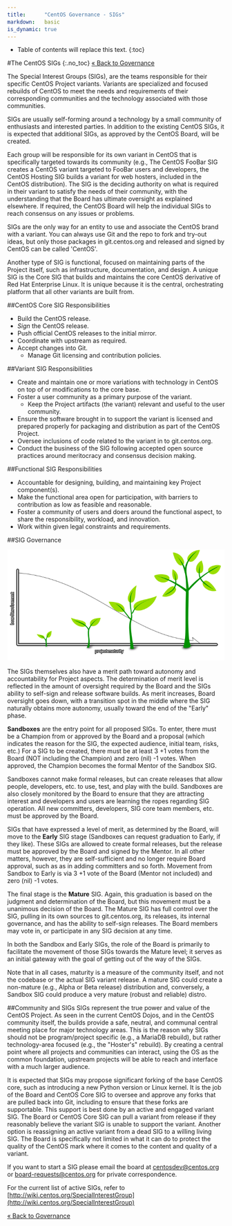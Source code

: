 ```yaml
---
title:      "CentOS Governance - SIGs"
markdown:   basic
is_dynamic: true
---
```


* Table of contents will replace this text.
{:toc}

#The CentOS SIGs
{:.no_toc}
[&laquo; Back to Governance](/about/governance)

The Special Interest Groups (SIGs), are the teams responsible for their specific CentOS Project variants. Variants are specialized and focused rebuilds of CentOS to meet the needs and requirements of their corresponding communities and the technology associated with those communities.

SIGs are usually self-forming around a technology by a small community of enthusiasts and interested parties. In addition to the existing CentOS SIGs, it is expected that additional SIGs, as approved by the CentOS Board, will be created.

Each group will be responsible for its own variant in CentOS that is specifically targeted towards its community (e.g., The CentOS FooBar SIG creates a CentOS variant targeted to FooBar users and developers, the CentOS Hosting SIG builds a variant for web hosters, included in the CentOS distribution). The SIG is the deciding authority on what is required in their variant to satisfy the needs of their community, with the understanding that the Board has ultimate oversight as explained elsewhere. If required, the CentOS Board will help the individual SIGs to reach consensus on any issues or problems.

SIGs are the only way for an entity to use and associate the CentOS brand with a variant. You can always use Git and the repo to fork and try-out ideas, but only those packages in git.centos.org and released and signed by CentOS can be called 'CentOS'.

Another type of SIG is functional, focused on maintaining parts of the Project itself, such as infrastructure, documentation, and design. A unique SIG is the Core SIG that builds and maintains the core CentOS derivative of Red Hat Enterprise Linux. It is unique because it is the central, orchestrating platform that all other variants are built from.

##CentOS Core SIG Responsibilities
* Build the CentOS release.
* _Sign_ the CentOS release.
* Push official CentOS releases to the initial mirror.
* Coordinate with upstream as required.
* Accept changes into Git.
  * Manage Git licensing and contribution policies.

##Variant SIG Responsibilities
* Create and maintain one or more variations with technology in CentOS on top of or modifications to the core base.
* Foster a user community as a primary purpose of the variant.
  * Keep the Project artifacts (the variant) relevant and useful to the user community.
* Ensure the software brought in to support the variant is licensed and prepared properly for packaging and distribution as part of the CentOS Project.
* Oversee inclusions of code related to the variant in to git.centos.org.
* Conduct the business of the SIG following accepted open source practices around meritocracy and consensus decision making.

##Functional SIG Responsibilities
* Accountable for designing, building, and maintaining key Project component(s).
* Make the functional area open for participation, with barriers to contribution as low as feasible and reasonable.
* Foster a community of users and doers around the functional aspect, to share the responsibility, workload, and innovation.
* Work within given legal constraints and requirements.

##SIG Governance

<div class="captioned-image">
  <img class="img-responsive" src="/about/governance/sig-maturity-crossover.png" alt="Illustration" />
  <div class="caption">
    <p><i><!-- caption can go here --></i></p>
  </div>
</div>

The SIGs themselves also have a merit path toward autonomy and accountability for Project aspects. The determination of merit level is reflected in the amount of oversight required by the Board and the SIGs ability to self-sign and release software builds. As merit increases, Board oversight goes down, with a transition spot in the middle where the SIG naturally obtains more autonomy, usually toward the end of the "Early" phase.


__Sandboxes__ are the entry point for all proposed SIGs. To enter, there must be a Champion from or approved by the Board and a proposal (which indicates the reason for the SIG, the expected audience, initial team, risks, etc.) For a SIG to be created, there must be at least 3 +1 votes from the Board (NOT including the Champion) and zero (nil) -1 votes. When approved, the Champion becomes the formal Mentor of the Sandbox SIG.

Sandboxes cannot make formal releases, but can create releases that allow people, developers, etc. to use, test, and play with the build. Sandboxes are also closely monitored by the Board to ensure that they are attracting interest and developers and users are learning the ropes regarding SIG operation. All new committers, developers, SIG core team members, etc. must be approved by the Board.

SIGs that have expressed a level of merit, as determined by the Board, will move to the __Early__ SIG stage (Sandboxes can request graduation to Early, if they like). These SIGs are allowed to create formal releases, but the release must be approved by the Board and signed by the Mentor. In all other matters, however, they are self-sufficient and no longer require Board approval, such as as in adding committers and so forth. Movement from Sandbox to Early is via 3 +1 vote of the Board (Mentor not included) and zero (nil) -1 votes.

The final stage is the __Mature__ SIG. Again, this graduation is based on the judgment and determination of the Board, but this movement must be a unanimous decision of the Board. The Mature SIG has full control over the SIG, pulling in its own sources to git.centos.org, its releases, its internal governance, and has the ability to self-sign releases. The Board members may vote in, or participate in any SIG decision at any time.

In both the Sandbox and Early SIGs, the role of the Board is primarily to facilitate the movement of those SIGs towards the Mature level; it serves as an initial gateway with the goal of getting out of the way of the SIGs.

Note that in all cases, maturity is a measure of the community itself, and not the codebase or the actual SIG variant release. A mature SIG could create a non-mature (e.g., Alpha or Beta release) distribution and, conversely, a Sandbox SIG could produce a very mature (robust and reliable) distro.

##Community and SIGs
SIGs represent the true power and value of the CentOS Project. As seen in the current CentOS Dojos, and in the CentOS community itself, the builds provide a safe, neutral, and communal central meeting place for major technology areas. This is the reason why SIGs should not be program/project specific (e.g., a MariaDB rebuild), but rather technology-area focused (e.g., the "Hoster's" rebuild). By creating a central point where all projects and communities can interact, using the OS as the common foundation, upstream projects will be able to reach and interface with a much larger audience.

It is expected that SIGs may propose significant forking of the base CentOS core, such as introducing a new Python version or Linux kernel. It is the job of the Board and CentOS Core SIG to oversee and approve any forks that are pulled back into Git, including to ensure that these forks are supportable. This support is best done by an active and engaged variant SIG. The Board or CentOS Core SIG can pull a variant from release if they reasonably believe the variant SIG is unable to support the variant. Another option is reassigning an active variant from a dead SIG to a willing living SIG. The Board is specifically not limited in what it can do to protect the quality of the CentOS mark where it comes to the content and quality of a variant.

If you want to start a SIG please email the board at [centosdev@centos.org](mailto:centosdev@centos.org) or [board-requests@centos.org](mailto:board-requests@centos.org) for private correspondence.

For the current list of active SIGs, refer to [http://wiki.centos.org/SpecialInterestGroup](http://wiki.centos.org/SpecialInterestGroup)

[&laquo; Back to Governance](/about/governance)
